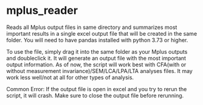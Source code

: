 # mplus_reader
Reads all Mplus output files in same directory and summarizes most important results in a single excel output file that will be created in the same folder.
You will need to have pandas installed with python 3.73 or higher.

To use the file, simply drag it into the same folder as your Mplus outputs and doubleclick it. It will generate an output file with the most important output information. 
As of now, the script will work best with CFA(with or without measurement invariance)/SEM/LCA/LPA/LTA analyses files. It may work less well/not at all for other types of analysis. 

Common Error: If the output file is open in excel and you try to rerun the script, it will crash. Make sure to close the output file before rerunning. 
